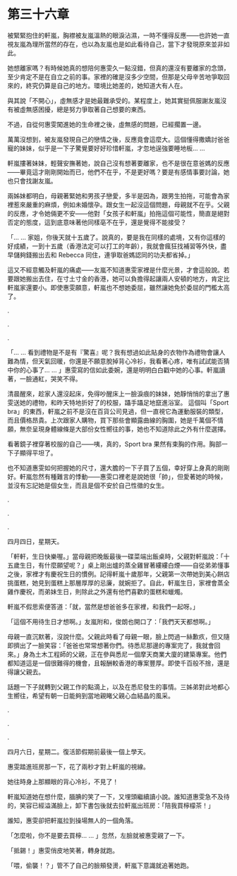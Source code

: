 # 第三十六章

被緊緊抱住的軒嵐，胸襟被友嵐溫熱的眼淚沾濕，一時不懂得反應——也許她一直視友嵐為理所當然的存在，也以為友嵐也是如此看待自己，當下才發現原來並非如此。

她想離家嗎？有時候她真的想陪何惠雯久一點沒錯，但真的還沒有要離家的念頭，至少肯定不是在自立之前的事。家裡的確是沒多少空間，但那是父母辛苦地爭取回來的，終究仍算是自己的地方。環境比她差的，她知道大有人在。

與其說「不開心」，虛無感才是她最難承受的。某程度上，她其實挺佩服謝友嵐沒有被虛無感困擾，總是努力爭取著自己想要的東西。

不過，自從何惠雯闖進她的生命裡之後，虛無感的問題，已經擱置一邊。

萬萬沒想到，被友嵐發現自己的戀情之後，反應竟會這麼大。這個懂得撒嬌討爸爸寵的妹妹，似乎是一下子驚覺要好好珍惜軒嵐，才忽地逞強要睡地板… …

軒嵐摟著妹妹，輕聲安撫著她，說自己沒有想著要離家，也不是很在意爸媽的反應——畢竟這才剛剛開始而已，他們不在乎，不是更好嗎？要是有感情事要討論，她也只會找謝友嵐。

兩姊妹都明白，母親著緊她和男孩子戀愛，多半是因為，跟男生拍拖，可能會為家裡惹來嚴重的麻煩，例如未婚懷孕。跟女生一起沒這個問題，母親就不在乎。父親的反應，才令她倆更不安——他對「女孩子和軒嵐」拍拖這個可能性，簡直是絕對否定的態度，這到底意味著他同樣亳不在乎，還是覺得不能接受？

「... ... 家姐，你後天就十五歲了。說真的，要是我在同樣的處境，又有你這樣的好成績，一到十五歲（香港法定可以打工的年齡），我就會瘋狂找補習等外快，盡早儲夠錢搬出去和 Rebecca 同住，連爭取爸媽認同的功夫都省掉。」

這又不經意觸及軒嵐的痛處——友嵐不知道惠雯家裡是什麼光景，才會這般說。若要跟她搬出去住，在寸土寸金的香港，她可以負擔得起讓兩人安頓的地方，肯定比軒嵐家還要小。即使惠雯願意，軒嵐也不想她委屈，雖然讓她免於委屈的門檻太高了。

.

.

.

「… … 看到禮物是不是有『驚喜』呢？我有想過如此貼身的衣物作為禮物會讓人難為情，但天氣回暖，你還是不願意脫掉背心冷衫，我看著心疼，唯有試試能否猜中你的心事了… … 」惠雯寫的信如此委婉，還是明明白白戳中她的心事。軒嵐讀著，一臉通紅，哭笑不得。

清晨醒來，趁家人還沒起床，免得吵醒床上一臉淚痕的妹妹，她靜悄悄的拿出了惠雯送她的禮物，和昨天特地折好了的校服，躡手躡足地竄進浴室。 這個叫「Sport bra」的東西，軒嵐之前不是沒在百貨公司見過，但一直視它為運動服裝的類型，而且價格昂貴。上次跟家人購物，買下那些會顯露曲線的胸圍，她是千萬個不情願，無奈呈現身體線條是大部份女性嚮往的事，她也不知道除此之外有什麼選擇。

看著鏡子裡穿著校服的自己——咦，真的，Sport bra 果然有束胸的作用。胸部一下子顯得平坦了。

也不知道惠雯如何把握她的尺寸，還大膽的一下子買了五個，幸好穿上身真的剛剛好。軒嵐忽然有種難言的悸動——惠雯口裡老是說她很「帥」，但愛著她的時候，並沒有忘記她是個女生，而且是個不安於自己性徵的女生。

.

.

.

四月四日，星期天。

「軒軒，生日快樂喔。」當母親把晚飯最後一碟菜端出飯桌時，父親對軒嵐說：「十五歲生日，有什麼願望呢？」桌上剛出爐的蒸全雞冒著縷縷白煙——自從弟弟懂事之後，家裡才有慶祝生日的慣例。記得軒嵐十歲那年，父親第一次帶她到美心餅店挑蛋糕，她見到蛋糕上那層厚厚的忌廉，就婉拒了。自此，軒嵐生日，家裡會蒸全雞作慶祝，而弟妹生日，則除此之外還有他們喜歡的蛋糕和蠟燭。

軒嵐不假思索便答道：「就，當然是想爸爸多在家裡，和我們一起呀。」

「這個不用待生日才想啊。」友嵐附和，俊朗也開口了：「我們天天都想啊。」

母親一直沉默著，沒說什麼。父親此時看了母親一眼，臉上閃過一絲歉疚，但又隨即擠出了一臉笑容：「爸爸也常常想著你們。待悉尼那邊的專案完了，我就會回來。」身為土木工程師的父親，正在參與悉尼一個摩天商業大廈的建築專案。他們都知道這是一個很難得的機會，且報酬較香港的專案豐厚。即使千百般不捨，還是得讓父親去。

話題一下子就轉到父親工作的點滴上，以及在悉尼發生的事情。三姊弟對此地都心生嚮往，希望有朝一日能夠到當地親睹父親心血結晶的風采。

.

.

.

四月六日，星期二。復活節假期前最後一個上學天。

惠雯踏進班房那一下，花了兩秒才對上軒嵐的視線。

她往時身上那顯眼的背心冷衫，不見了！

軒嵐知道她在想什麼，腼腆的笑了一下，又埋頭繼續讀小說。誰知道惠雯急不及待的，笑容已經溢滿臉上，卸下書包後就去拉軒嵐出班房：「陪我買檸檬茶！」

誰知，惠雯卻把軒嵐拉到操場無人的一個角落。

「怎麼啦，你不是要去買檸… … 」忽然，左臉就被惠雯親了一下。

「抵錫！」惠雯俏皮地笑著，轉身就跑。

「喂，偷襲！？」管不了自己的臉頰發燙，軒嵐下意識就追著她跑。

